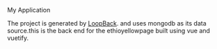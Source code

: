 My Application

The project is generated by [LoopBack](http://loopback.io).
and uses mongodb as its data source.this is the back end for the ethioyellowpage built using vue and vuetify.
